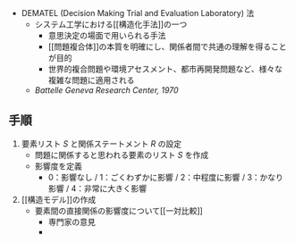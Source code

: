 - DEMATEL (Decision Making Trial and Evaluation Laboratory) 法
	- システム工学における[[構造化手法]]の一つ
		- 意思決定の場面で用いられる手法
		- [[問題複合体]]の本質を明確にし、関係者間で共通の理解を得ることが目的
		- 世界的複合問題や環境アセスメント、都市再開発問題など、様々な複雑な問題に適用される
	- *Battelle Geneva Research Center, 1970*

## 手順
1. 要素リスト $S$ と関係ステートメント $R$ の設定
	- 問題に関係すると思われる要素のリスト $S$ を作成
	- 影響度を定義
		- 0：影響なし /  1：ごくわずかに影響 / 2：中程度に影響 / 3：かなり影響 / 4：非常に大きく影響
2. [[構造モデル]]の作成
	- 要素間の直接関係の影響度について[[一対比較]]
		- 専門家の意見
		- 